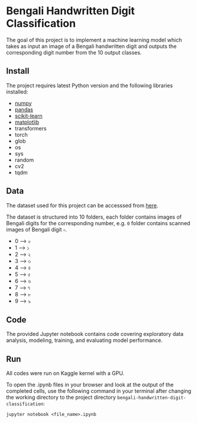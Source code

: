 # Bengali Handwritten Digit Classification

The goal of this project is to implement a machine learning model which takes as input an image of a Bengali handwritten digit and outputs the corresponding digit number from the 10 output classes.


## Install

The project requires latest Python version and the following libraries installed:   
  - [numpy](https://numpy.org/)
  - [pandas](https://pandas.pydata.org/)
  - [scikit-learn](https://scikit-learn.org/stable/)
  - [matplotlib](https://matplotlib.org/)
  - transformers
  - torch
  - glob
  - os
  - sys
  - random
  - cv2
  - tqdm


## Data

The dataset used for this project can be accesssed from [here](https://www.kaggle.com/datasets/wchowdhu/bengali-digits).

The dataset is structured into 10 folders, each folder contains images of Bengali digits for the corresponding number, e.g. `0` folder contains scanned images of Bengali digit `০`.

- 0 --> ০
- 1 --> ১
- 2 --> ২
- 3 --> ৩
- 4 --> ৪
- 5 --> ৫
- 6 --> ৬
- 7 --> ৭
- 8 --> ৮
- 9 --> ৯


## Code

The provided Jupyter notebook contains code covering exploratory data analysis, modeling, training, and evaluating model performance.


## Run

All codes were run on Kaggle kernel with a GPU.

To open the .ipynb files in your browser and look at the output of the completed cells, use the following command in your terminal after changing the working directory to the project directory `bengali-handwritten-digit-classification`:
```
jupyter notebook <file_name>.ipynb
```
